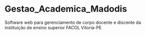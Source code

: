 # Gestao_Academica_Madodis
Software web para gerenciamento de corpo docente e discente da instituição de ensino superior FACOL Vitoria-PE
